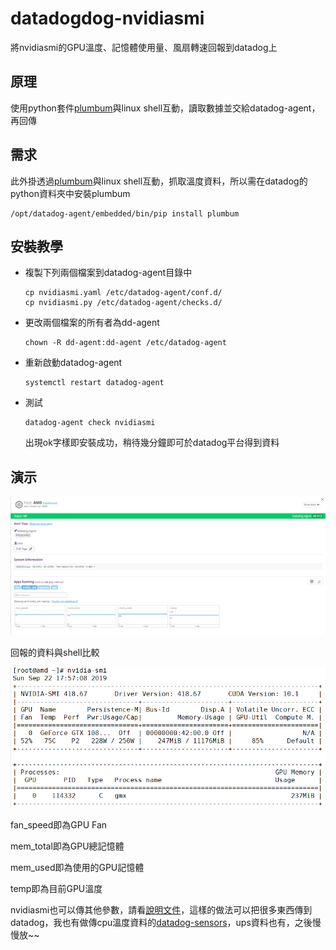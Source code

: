 # datadogdog-nvidiasmi

將nvidiasmi的GPU溫度、記憶體使用量、風扇轉速回報到datadog上

## 原理

使用python套件[plumbum](https://plumbum.readthedocs.io/en/latest/)與linux shell互動，讀取數據並交給datadog-agent，再回傳

## 需求

此外掛透過[plumbum](https://plumbum.readthedocs.io/en/latest/)與linux shell互動，抓取溫度資料，所以需在datadog的python資料夾中安裝plumbum

```
/opt/datadog-agent/embedded/bin/pip install plumbum
```

## 安裝教學

* 複製下列兩個檔案到datadog-agent目錄中

  ```
  cp nvidiasmi.yaml /etc/datadog-agent/conf.d/
  cp nvidiasmi.py /etc/datadog-agent/checks.d/
  ```

* 更改兩個檔案的所有者為dd-agent

  ```
  chown -R dd-agent:dd-agent /etc/datadog-agent
  ```

* 重新啟動datadog-agent

  ```
  systemctl restart datadog-agent
  ```

* 測試

  ```
  datadog-agent check nvidiasmi
  ```

  出現ok字樣即安裝成功，稍待幾分鐘即可於datadog平台得到資料

## 演示

![demo1](demo/demo1.png)

回報的資料與shell比較



![demo2](demo/demo2.png)



fan_speed即為GPU Fan

mem_total即為GPU總記憶體

mem_used即為使用的GPU記憶體

temp即為目前GPU溫度





nvidiasmi也可以傳其他參數，請看[說明文件](https://nvidia.custhelp.com/app/answers/detail/a_id/3751/~/useful-nvidia-smi-queries)，這樣的做法可以把很多東西傳到datadog，我也有做傳cpu溫度資料的[datadog-sensors](https://github.com/allmwh/datadog-sensors)，ups資料也有，之後慢慢放~~

